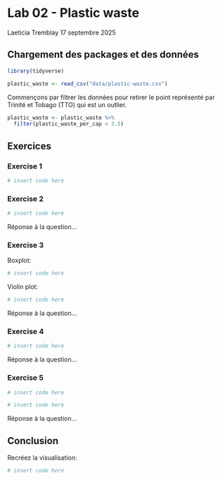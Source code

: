 Lab 02 - Plastic waste
================
Laeticia Tremblay
17 septembre 2025

## Chargement des packages et des données

``` r
library(tidyverse) 
```

``` r
plastic_waste <- read_csv("data/plastic-waste.csv")
```

Commençons par filtrer les données pour retirer le point représenté par
Trinité et Tobago (TTO) qui est un outlier.

``` r
plastic_waste <- plastic_waste %>%
  filter(plastic_waste_per_cap < 3.5)
```

## Exercices

### Exercise 1

``` r
# insert code here
```

### Exercise 2

``` r
# insert code here
```

Réponse à la question…

### Exercise 3

Boxplot:

``` r
# insert code here
```

Violin plot:

``` r
# insert code here
```

Réponse à la question…

### Exercise 4

``` r
# insert code here
```

Réponse à la question…

### Exercise 5

``` r
# insert code here
```

``` r
# insert code here
```

Réponse à la question…

## Conclusion

Recréez la visualisation:

``` r
# insert code here
```
